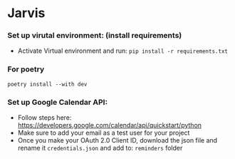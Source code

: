 # Jarvis

### Set up virutal environment: (install requirements)
- Activate Virtual environment and run:
    `pip install -r requirements.txt`

### For poetry
`poetry install --with dev`

### Set up Google Calendar API:
- Follow steps here:
    https://developers.google.com/calendar/api/quickstart/python
- Make sure to add your email as a test user for your project
- Once you make your OAuth 2.0 Client ID, download the json file and rename it `credentials.json` and add to: `reminders` folder